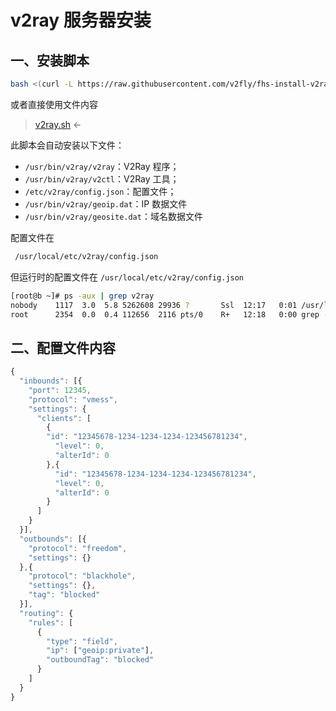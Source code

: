 # v2ray 服务器安装

## 一、安装脚本 
```bash
bash <(curl -L https://raw.githubusercontent.com/v2fly/fhs-install-v2ray/master/install-release.sh)
```

或者直接使用文件内容
> [v2ray.sh](./v2ray.sh) <-


此脚本会自动安装以下文件：

- `/usr/bin/v2ray/v2ray`：V2Ray 程序；
- `/usr/bin/v2ray/v2ctl`：V2Ray 工具；
- `/etc/v2ray/config.json`：配置文件；
- `/usr/bin/v2ray/geoip.dat`：IP 数据文件
- `/usr/bin/v2ray/geosite.dat`：域名数据文件

配置文件在

```bash
 /usr/local/etc/v2ray/config.json 
```

但运行时的配置文件在 `/usr/local/etc/v2ray/config.json`

```bash
[root@b ~]# ps -aux | grep v2ray
nobody    1117  3.0  5.8 5262608 29936 ?       Ssl  12:17   0:01 /usr/local/bin/v2ray -config /usr/local/etc/v2ray/config.json
root      2354  0.0  0.4 112656  2116 pts/0    R+   12:18   0:00 grep --color=auto v2
```


## 二、配置文件内容


```js
{
  "inbounds": [{
    "port": 12345,
    "protocol": "vmess",
    "settings": {
      "clients": [
        {
        "id": "12345678-1234-1234-1234-123456781234",
          "level": 0,
          "alterId": 0
        },{
          "id": "12345678-1234-1234-1234-123456781234",
          "level": 0,
          "alterId": 0
        }
      ]
    }
  }],
  "outbounds": [{
    "protocol": "freedom",
    "settings": {}
  },{
    "protocol": "blackhole",
    "settings": {},
    "tag": "blocked"
  }],
  "routing": {
    "rules": [
      {
        "type": "field",
        "ip": ["geoip:private"],
        "outboundTag": "blocked"
      }
    ]
  }
}
```
